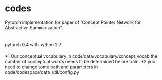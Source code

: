 # codes
Pytorch implementation for paper of "Concept Pointer Network for Abstractive Summarization".

#
pytorch 0.4 with python 2.7

####
*1 Our conceptual vocabulary in code/data/vocabulary/concept_vocab,the number of conceptual words needs to be determined before train.
*2 you need to change some path and parameters in code/codespace/data_util/config.py
